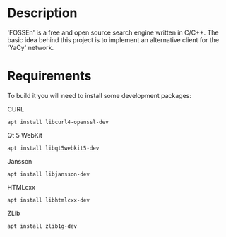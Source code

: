 # Description
'FOSSEn' is a free and open source search engine written in C/C++. The basic idea behind ​​this project is to implement an alternative client for the 'YaCy' network.

# Requirements
To build it you will need to install some development packages:

CURL

`apt install libcurl4-openssl-dev`

Qt 5 WebKit

`apt install libqt5webkit5-dev`

Jansson

`apt install libjansson-dev`

HTMLcxx

`apt install libhtmlcxx-dev`

ZLib

`apt install zlib1g-dev`
